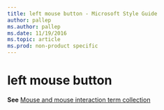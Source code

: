 ```yaml
---
title: left mouse button - Microsoft Style Guide
author: pallep
ms.author: pallep
ms.date: 11/19/2016
ms.topic: article
ms.prod: non-product specific
---
```


# left mouse button

**See** [Mouse and mouse interaction term collection](/style-guide/a-z-word-list-term-collections/term-collections/mouse-mouse-interaction-terms)
